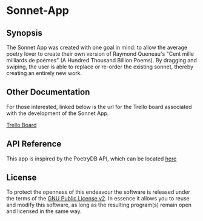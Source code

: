 # Sonnet-App
## Synopsis

The Sonnet App was created with one goal in mind: to allow the average poetry lover to create their own version of Raymond Queneau's "Cent mille milliards de poèmes" (A Hundred Thousand Billion Poems).
By dragging and swiping, the user is able to replace or re-order the existing sonnet, thereby creating an entirely new work. 

## Other Documentation

For those interested, linked below is the url for the Trello board associated with the development of the Sonnet App. 

[Trello Board](https://trello.com/b/94zyPDJY/sonnet-app)


## API Reference

This app is inspired by the PoetryDB API, which can be located [here](https://github.com/thundercomb/poetrydb/blob/master/README.md)

## License

To protect the openness of this endeavour the software is released under the terms of the [GNU Public License v2](https://opensource.org/licenses/GPL-2.0). In essence it allows you to reuse and modify this software, as long as the resulting program(s) remain open and licensed in the same way.
